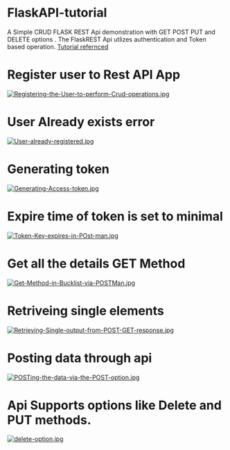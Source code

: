 # FlaskAPI-tutorial 

A Simple CRUD FLASK REST Api demonstration with GET POST PUT and DELETE options .
The FlaskREST Api utlizes authentication and Token based operation.
[Tutorial refernced](https://scotch.io/tutorials/build-a-restful-api-with-flask-the-tdd-way)





# Register user to Rest API  App

[![Registering-the-User-to-perform-Crud-operations.jpg](https://i.postimg.cc/h4VZH06R/Registering-the-User-to-perform-Crud-operations.jpg)](https://postimg.cc/fkTvdYM8)

# User Already exists error
[![User-already-registered.jpg](https://i.postimg.cc/3JcG1s18/User-already-registered.jpg)](https://postimg.cc/GHv9hS6V)

# Generating token 
[![Generating-Access-token.jpg](https://i.postimg.cc/wjN1V732/Generating-Access-token.jpg)](https://postimg.cc/qNkBBBs6)

# Expire time of token is set to minimal
[![Token-Key-expires-in-POst-man.jpg](https://i.postimg.cc/3JsRdY9v/Token-Key-expires-in-POst-man.jpg)](https://postimg.cc/YhxkPc5r)

# Get all the details GET Method
[![Get-Method-in-Bucklist-via-POSTMan.jpg](https://i.postimg.cc/RC8CD4kD/Get-Method-in-Bucklist-via-POSTMan.jpg)](https://postimg.cc/pyft9bXf)

# Retriveing single elements
[![Retrieving-Single-output-from-POST-GET-response.jpg](https://i.postimg.cc/V5Q8LL1s/Retrieving-Single-output-from-POST-GET-response.jpg)](https://postimg.cc/7JVcK4fj)

# Posting data through api
[![POSTing-the-data-via-the-POST-option.jpg](https://i.postimg.cc/2STSThr4/POSTing-the-data-via-the-POST-option.jpg)](https://postimg.cc/hXzntJJj)


# Api Supports options like Delete and PUT methods.

[![delete-option.jpg](https://i.postimg.cc/KjC4tMSn/delete-option.jpg)](https://postimg.cc/30CKTWwR)
